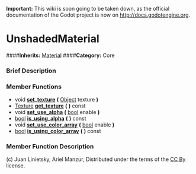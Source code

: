 **Important:** This wiki is soon going to be taken down, as the official documentation of the Godot project is now on http://docs.godotengine.org.

#  UnshadedMaterial  
####**Inherits:** [Material](class_material)
####**Category:** Core

###  Brief Description  


###  Member Functions 
  * void  **[set&#95;texture](#set_texture)**  **(** [Object](class_object) texture  **)**
  * [Texture](class_texture)  **[get&#95;texture](#get_texture)**  **(** **)** const
  * void  **[set&#95;use&#95;alpha](#set_use_alpha)**  **(** [bool](class_bool) enable  **)**
  * [bool](class_bool)  **[is&#95;using&#95;alpha](#is_using_alpha)**  **(** **)** const
  * void  **[set&#95;use&#95;color&#95;array](#set_use_color_array)**  **(** [bool](class_bool) enable  **)**
  * [bool](class_bool)  **[is&#95;using&#95;color&#95;array](#is_using_color_array)**  **(** **)** const

###  Member Function Description  


(c) Juan Linietsky, Ariel Manzur, Distributed under the terms of the [CC By](https://creativecommons.org/licenses/by/3.0/legalcode) license.
